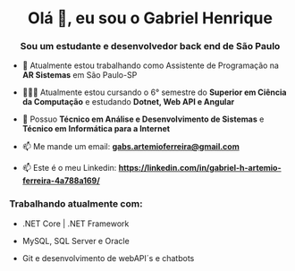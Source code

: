 <h1 align="center">Olá 👋, eu sou o Gabriel Henrique</h1>
<h3 align="center">Sou um estudante e desenvolvedor back end de São Paulo</h3>

- 🔭 Atualmente estou trabalhando como Assistente de Programação na **AR Sistemas** em São Paulo-SP

- 👨🏼‍💻 Atualmente estou cursando o 6° semestre do **Superior em Ciência da Computação** e estudando **Dotnet, Web API e Angular**

- 👨 Possuo **Técnico em Análise e Desenvolvimento de Sistemas** e **Técnico em Informática para a Internet**

- 📫 Me mande um email: **gabs.artemioferreira@gmail.com**

- 📫 Este é o meu Linkedin: **https://linkedin.com/in/gabriel-h-artemio-ferreira-4a788a169/**

<h3 align="left">Trabalhando atualmente com:</h3>

- .NET Core | .NET Framework

- MySQL, SQL Server e Oracle

- Git e desenvolvimento de webAPI´s e chatbots

